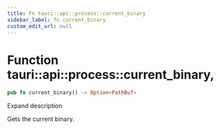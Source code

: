 ```yaml
---
title: Fn tauri::api::process::current_binary
sidebar_label: fn.current_binary
custom_edit_url: null
---
```


  # Function tauri::api::process::current_binary,

```rs
pub fn current_binary() -> Option<PathBuf>
```

Expand description

Gets the current binary.
  
